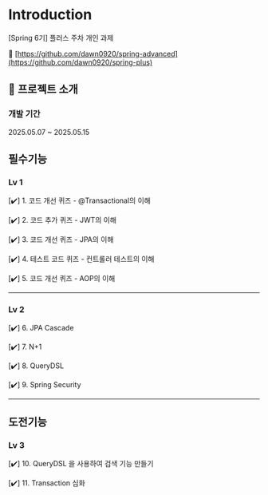 # Introduction
[Spring 6기] 플러스 주차 개인 과제

🔗 [https://github.com/dawn0920/spring-advanced](https://github.com/dawn0920/spring-plus)

## 📝 프로젝트 소개

### 개발 기간
2025.05.07 ~ 2025.05.15


## 필수기능
### Lv 1
  
  [✔️]  1. 코드 개선 퀴즈 - @Transactional의 이해

  [✔️]  2. 코드 추가 퀴즈 - JWT의 이해

  [✔️]  3. 코드 개선 퀴즈 -  JPA의 이해

  [✔️]  4. 테스트 코드 퀴즈 - 컨트롤러 테스트의 이해

  [✔️]  5. 코드 개선 퀴즈 - AOP의 이해
  
---

### Lv 2

  [✔️]  6. JPA Cascade

  [✔️]  7. N+1

  [✔️]  8. QueryDSL

  [✔️]  9. Spring Security

---

## 도전기능
### Lv 3
  
  [✔️]  10. QueryDSL 을 사용하여 검색 기능 만들기
  
  [✔️]  11. Transaction 심화


